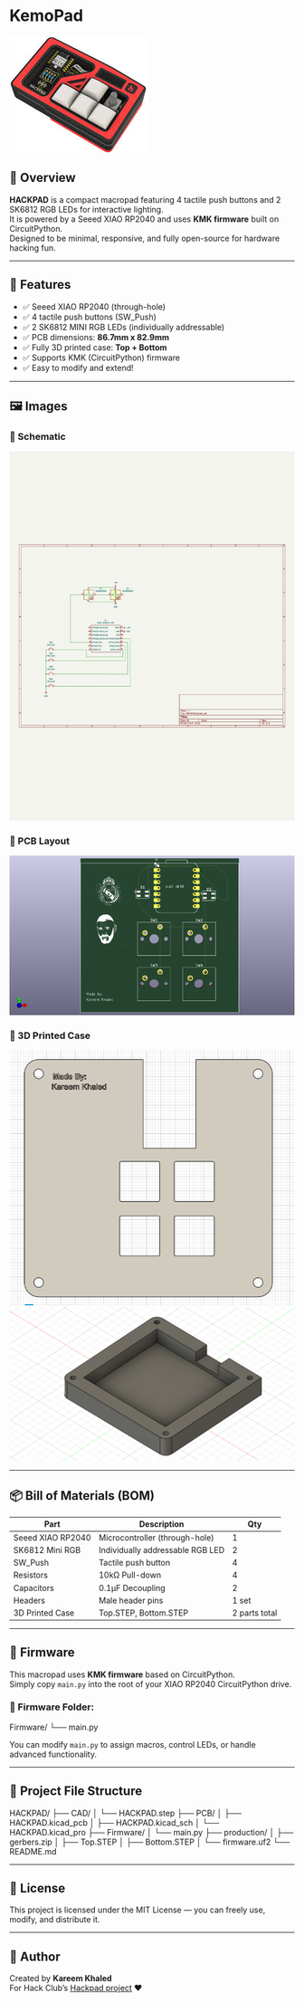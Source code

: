 # KemoPad

![Hackpad Hero Image](images/hackpad-hero.jpg)

## 🧠 Overview
**HACKPAD** is a compact macropad featuring 4 tactile push buttons and 2 SK6812 RGB LEDs for interactive lighting.  
It is powered by a Seeed XIAO RP2040 and uses **KMK firmware** built on CircuitPython.  
Designed to be minimal, responsive, and fully open-source for hardware hacking fun.

---

## 🧰 Features
- ✅ Seeed XIAO RP2040 (through-hole)
- ✅ 4 tactile push buttons (SW_Push)
- ✅ 2 SK6812 MINI RGB LEDs (individually addressable)
- ✅ PCB dimensions: **86.7mm x 82.9mm**
- ✅ Fully 3D printed case: **Top + Bottom**
- ✅ Supports KMK (CircuitPython) firmware
- ✅ Easy to modify and extend!

---

## 🖼️ Images

### 📘 Schematic  
![Schematic](images/schematic.jpg)

### 🧾 PCB Layout  
![PCB](images/PCB.png)

### 🧱 3D Printed Case  
![Top Case](images/topcase.png)
![Bottom Case](images/bottomcase.png)

---

## 📦 Bill of Materials (BOM)

| Part               | Description                           | Qty |
|--------------------|----------------------------------------|-----|
| Seeed XIAO RP2040  | Microcontroller (through-hole)         | 1   |
| SK6812 Mini RGB    | Individually addressable RGB LED       | 2   |
| SW_Push            | Tactile push button                    | 4   |
| Resistors          | 10kΩ Pull-down                         | 4   |
| Capacitors         | 0.1µF Decoupling                       | 2   |
| Headers            | Male header pins                       | 1 set |
| 3D Printed Case    | Top.STEP, Bottom.STEP                  | 2 parts total |

---

## 🧪 Firmware

This macropad uses **KMK firmware** based on CircuitPython.  
Simply copy `main.py` into the root of your XIAO RP2040 CircuitPython drive.

### 📁 Firmware Folder:
Firmware/
└── main.py

You can modify `main.py` to assign macros, control LEDs, or handle advanced functionality.

---

## 📂 Project File Structure

HACKPAD/
├── CAD/
│ └── HACKPAD.step
├── PCB/
│ ├── HACKPAD.kicad_pcb
│ ├── HACKPAD.kicad_sch
│ └── HACKPAD.kicad_pro
├── Firmware/
│ └── main.py
├── production/
│ ├── gerbers.zip
│ ├── Top.STEP
│ ├── Bottom.STEP
│ └── firmware.uf2
└── README.md

---

## 🚀 License

This project is licensed under the MIT License — you can freely use, modify, and distribute it.

---

## 🙌 Author

Created by **Kareem Khaled**  
For Hack Club’s [Hackpad project](https://github.com/hackclub/hackpad) ❤️

